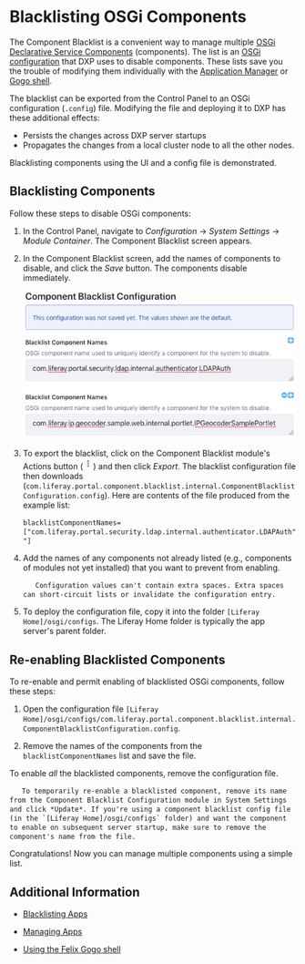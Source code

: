 # Blacklisting OSGi Components

The Component Blacklist is a convenient way to manage multiple [OSGi Declarative Service Components](https://help.liferay.com/hc/en-us/articles/360028846452-Declarative-Services) (components). The list is an [OSGi configuration](https://help.liferay.com/hc/en-us/articles/360029131591-System-Settings#exporting-and-importing-configurations) that DXP uses to disable components. These lists save you the trouble of modifying them individually with the [Application Manager](./managing-apps.md) or [Gogo shell](https://help.liferay.com/hc/en-us/articles/360029070351-Using-the-Felix-Gogo-Shell).

The blacklist can be exported from the Control Panel to an OSGi configuration (`.config`) file. Modifying the file and deploying it to DXP has these additional effects:

* Persists the changes across DXP server startups
* Propagates the changes from a local cluster node to all the other nodes.

Blacklisting components using the UI and a config file is demonstrated. 

## Blacklisting Components

Follow these steps to disable OSGi components:

1.  In the Control Panel, navigate to *Configuration* &rarr; *System Settings* &rarr; *Module Container*. The Component Blacklist screen appears.

1.  In the Component Blacklist screen, add the names of components to disable, and click the *Save* button. The components disable immediately.

    ![This blacklist disables the components com.liferay.portal.security.ldap.internal.authenticator.LDAPAuth and com.liferay.ip.geocoder.sample.web.internal.portlet.IPGeocoderSamplePortlet.](./blacklisting-osgi-components/images/01.png)

1.  To export the blacklist, click on the Component Blacklist module's Actions button (![Actions](./blacklisting-osgi-components/images/02.png)) and then click *Export*. The blacklist configuration file then downloads (`com.liferay.portal.component.blacklist.internal.ComponentBlacklistConfiguration.config`). Here are contents of the file produced from the example list:

    ```properties
    blacklistComponentNames=["com.liferay.portal.security.ldap.internal.authenticator.LDAPAuth","com.liferay.ip.geocoder.sample.web.internal.portlet.IPGeocoderSamplePortlet "]
    ```

1.  Add the names of any components not already listed (e.g., components of modules not yet installed) that you want to prevent from enabling.

    ```important::
       Configuration values can't contain extra spaces. Extra spaces can short-circuit lists or invalidate the configuration entry.
    ```

1.  To deploy the configuration file, copy it into the folder `[Liferay Home]/osgi/configs`. The Liferay Home folder is typically the app server's parent folder.

## Re-enabling Blacklisted Components

To re-enable and permit enabling of blacklisted OSGi components, follow these steps:

1.  Open the configuration file `[Liferay Home]/osgi/configs/com.liferay.portal.component.blacklist.internal.ComponentBlacklistConfiguration.config`.

1.  Remove the names of the components from the `blacklistComponentNames` list and save the file.

To enable *all* the blacklisted components, remove the configuration file.

```note::
   To temporarily re-enable a blacklisted component, remove its name from the Component Blacklist Configuration module in System Settings and click *Update*. If you're using a component blacklist config file (in the `[Liferay Home]/osgi/configs` folder) and want the component to enable on subsequent server startup, make sure to remove the component's name from the file.
```

Congratulations! Now you can manage multiple components using a simple list.

## Additional Information

* [Blacklisting Apps](./blacklisting-apps.md)

* [Managing Apps](./managing-apps.md)

* [Using the Felix Gogo shell](https://help.liferay.com/hc/en-us/articles/360029070351-Using-the-Felix-Gogo-Shell)
